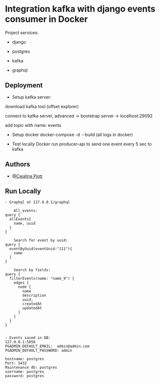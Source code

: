 # Integration kafka with django events consumer in Docker

Project services:

- django

- postgres

- kafka

- graphql

## Deployment

- Setup kafka server:

download kafka tool (offset explorer)

connect to kafka server, advanced -> bootstrap server -> localhost:29092

add topic with name: events

- Setup docker
  docker-compose -d --build (all logs in docker)

- Test locally
  Docker run producer-api to send one event every 5 sec to kafka

## Authors

- [@Cwalina Piotr](https://github.com/veNNNx)

## Run Locally

```
- Graphql at 127.0.0.1/graphql

    All_events:
query {
  allEvents{
    name, uuid
  }
}

    Search for event by uuid:
query {
  eventByUuid(eventUuid:"111"){
    name
  }
}

    Search by fields:
query {
  filterEvents(name: "name_9") {
    edges {
      node {
        name
        description
        uuid,
        createdAt
        updatedAt
      }
    }
  }
}


- Events saved in DB:
127.0.0.1:5050
PGADMIN_DEFAULT_EMAIL:  admin@admin.com
PGADMIN_DEFAULT_PASSWORD: admin

hostname: postgres
Port: 5432
Maintenance db: postgres
username: postgres
password: postgres
```
